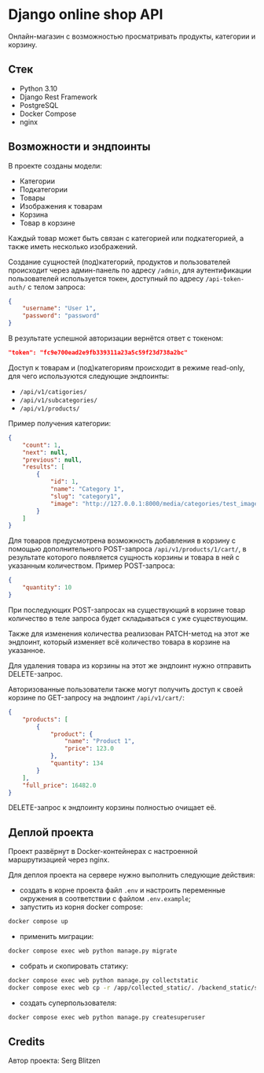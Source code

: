 # Django online shop API

Онлайн-магазин с возможностью просматривать продукты, категории и корзину.

## Стек

* Python 3.10
* Django Rest Framework
* PostgreSQL
* Docker Compose
* nginx

## Возможности и эндпоинты

В проекте созданы модели:
* Категории
* Подкатегории
* Товары
* Изображения к товарам
* Корзина
* Товар в корзине

Каждый товар может быть связан с категорией или подкатегорией, а также иметь несколько изображений.

Создание сущностей (под)категорий, продуктов и пользователей происходит через админ-панель по адресу `/admin`,
для аутентификации пользователей используется токен, доступный по адресу `/api-token-auth/` с телом запроса:
```json
{
    "username": "User 1",
    "password": "password"
}
```
В результате успешной авторизации вернётся ответ с токеном:
```json
"token": "fc9e700ead2e9fb339311a23a5c59f23d738a2bc"
```

Доступ к товарам и (под)категориям происходит в режиме read-only, для чего используются следующие эндпоинты:
- `/api/v1/catigories/`
- `/api/v1/subcategories/`
- `/api/v1/products/`

Пример получения категории:
```json
{
    "count": 1,
    "next": null,
    "previous": null,
    "results": [
        {
            "id": 1,
            "name": "Category 1",
            "slug": "category1",
            "image": "http://127.0.0.1:8000/media/categories/test_image.jpg"
        }
    ]
}
```

Для товаров предусмотрена возможность добавления в корзину с помощью дополнительного POST-запроса `/api/v1/products/1/cart/`,
в результате которого появляется сущность корзины и товара в ней с указанным количеством. Пример POST-запроса:
```json
{
    "quantity": 10
}
```
При последующих POST-запросах на существующий в корзине товар количество в теле запроса будет складываться с уже существующим.

Также для изменения количества реализован PATCH-метод на этот же эндпоинт, который изменяет всё количество товара в корзине на указанное.

Для удаления товара из корзины на этот же эндпоинт нужно отправить DELETE-запрос.

Авторизованные пользователи также могут получить доступ к своей корзине по GET-запросу на эндпоинт `/api/v1/cart/`:
```json
{
    "products": [
        {
            "product": {
                "name": "Product 1",
                "price": 123.0
            },
            "quantity": 134
        }
    ],
    "full_price": 16482.0
}
```

DELETE-запрос к эндпоинту корзины полностью очищает её.

## Деплой проекта

Проект развёрнут в Docker-контейнерах с настроенной маршрутизацией через nginx.

Для деплоя проекта на сервере нужно выполнить следующие действия:
- создать в корне проекта файл `.env` и настроить переменные окружения в соответствии с файлом `.env.example`;
- запустить из корня docker compose:
```bash
docker compose up 
```
- применить миграции:
```bash
docker compose exec web python manage.py migrate
```
- собрать и скопировать статику:
```bash
docker compose exec web python manage.py collectstatic
docker compose exec web cp -r /app/collected_static/. /backend_static/static/
```
- создать суперпользователя:
```bash
docker compose exec web python manage.py createsuperuser
```

## Credits
Автор проекта: Serg Blitzen
